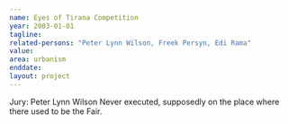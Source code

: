 ```yaml
---
name: Eyes of Tirana Competition
year: 2003-01-01
tagline:
related-persons: "Peter Lynn Wilson, Freek Persyn, Edi Rama"
value:
area: urbanism
enddate:
layout: project
---
```

Jury: Peter Lynn Wilson
Never executed, supposedly on the place where there used to be the Fair.
